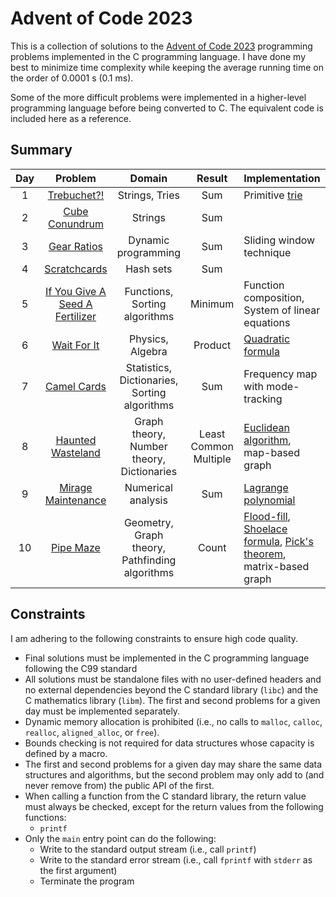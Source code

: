 # Advent of Code 2023

This is a collection of solutions to the [Advent of Code 2023](https://adventofcode.com/2023) programming problems implemented in the C programming language. I have done my best to minimize time complexity while keeping the average running time on the order of 0.0001 s (0.1 ms).

Some of the more difficult problems were implemented in a higher-level programming language before being converted to C. The equivalent code is included here as a reference.

## Summary
|Day|Problem|Domain|Result|Implementation|
|:-:|:-----:|:----:|:----:|:-------|
| 1 |[Trebuchet?!](src/day01b.c)|Strings, Tries|Sum|Primitive [trie](https://en.wikipedia.org/wiki/Trie)
| 2 |[Cube Conundrum](src/day02b.c)|Strings|Sum||
| 3 |[Gear Ratios](src/day03b.c)|Dynamic programming|Sum|Sliding window technique|
| 4 |[Scratchcards](src/day04b.c)|Hash sets|Sum||
| 5 |[If You Give A Seed A Fertilizer](src/day05b.c)|Functions, Sorting algorithms|Minimum|Function composition, System of linear equations|
| 6 |[Wait For It](src/day06b.c)|Physics, Algebra|Product|[Quadratic formula](https://en.wikipedia.org/wiki/Quadratic_formula)|
| 7 |[Camel Cards](src/day07b.c)|Statistics, Dictionaries, Sorting algorithms|Sum|Frequency map with mode-tracking|
| 8 |[Haunted Wasteland](src/day08b.c)|Graph theory, Number theory, Dictionaries|Least Common Multiple|[Euclidean algorithm](https://en.wikipedia.org/wiki/Euclidean_algorithm), map-based graph|
| 9 |[Mirage Maintenance](src/day09b.c)|Numerical analysis|Sum|[Lagrange polynomial](https://en.wikipedia.org/wiki/Lagrange_polynomial)|
| 10|[Pipe Maze](src/day10b.c)|Geometry, Graph theory, Pathfinding algorithms|Count|[Flood-fill](https://en.wikipedia.org/wiki/Flood_fill), [Shoelace formula](https://en.wikipedia.org/wiki/Shoelace_formula), [Pick\'s theorem](https://en.wikipedia.org/wiki/Pick%27s_theorem), matrix-based graph|

## Constraints

I am adhering to the following constraints to ensure high code quality.

- Final solutions must be implemented in the C programming language following the C99 standard
- All solutions must be standalone files with no user-defined headers and no external dependencies beyond the C standard library (`libc`) and the C mathematics library (`libm`). The first and second problems for a given day must be implemented separately.
- Dynamic memory allocation is prohibited (i.e., no calls to `malloc`, `calloc`, `realloc`, `aligned_alloc`, or `free`).
- Bounds checking is not required for data structures whose capacity is defined by a macro.
- The first and second problems for a given day may share the same data structures and algorithms, but the second problem may only add to (and never remove from) the public API of the first.
- When calling a function from the C standard library, the return value must always be checked, except for the return values from the following functions:
  - `printf`
- Only the `main` entry point can do the following:
  - Write to the standard output stream (i.e., call `printf`)
  - Write to the standard error stream (i.e., call `fprintf` with `stderr` as the first argument)
  - Terminate the program
